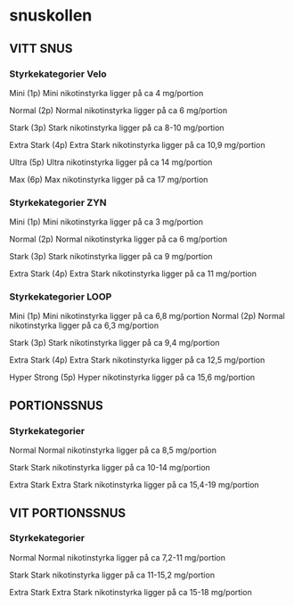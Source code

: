 # snuskollen

## VITT SNUS

### Styrkekategorier Velo
Mini (1p)
Mini nikotinstyrka ligger på ca 4 mg/portion 

Normal (2p)
Normal nikotinstyrka ligger på ca 6 mg/portion  

Stark (3p)
Stark nikotinstyrka ligger på ca 8-10 mg/portion 

Extra Stark (4p)
Extra Stark nikotinstyrka ligger på ca 10,9 mg/portion 

Ultra (5p)
Ultra nikotinstyrka ligger på ca 14 mg/portion 

Max (6p)
Max nikotinstyrka ligger på ca 17 mg/portion  


### Styrkekategorier ZYN
Mini (1p)
Mini nikotinstyrka ligger på ca 3 mg/portion 

Normal (2p)
Normal nikotinstyrka ligger på ca 6 mg/portion  

Stark (3p)
Stark nikotinstyrka ligger på ca 9 mg/portion 

Extra Stark (4p)
Extra Stark nikotinstyrka ligger på ca 11 mg/portion 

### Styrkekategorier LOOP
Mini (1p)
Mini nikotinstyrka ligger på ca 6,8 mg/portion 
Normal (2p)
Normal nikotinstyrka ligger på ca 6,3 mg/portion  

Stark (3p)
Stark nikotinstyrka ligger på ca 9,4 mg/portion 

Extra Stark (4p)
Extra Stark nikotinstyrka ligger på ca 12,5 mg/portion 

Hyper Strong (5p)
Hyper nikotinstyrka ligger på ca 15,6 mg/portion 

## PORTIONSSNUS

### Styrkekategorier

Normal 
Normal nikotinstyrka ligger på ca 8,5 mg/portion  

Stark
Stark nikotinstyrka ligger på ca 10-14 mg/portion 

Extra Stark
Extra Stark nikotinstyrka ligger på ca 15,4-19 mg/portion

## VIT PORTIONSSNUS

### Styrkekategorier

Normal 
Normal nikotinstyrka ligger på ca 7,2-11 mg/portion  

Stark
Stark nikotinstyrka ligger på ca 11-15,2 mg/portion 

Extra Stark
Extra Stark nikotinstyrka ligger på ca 15-18 mg/portion 
